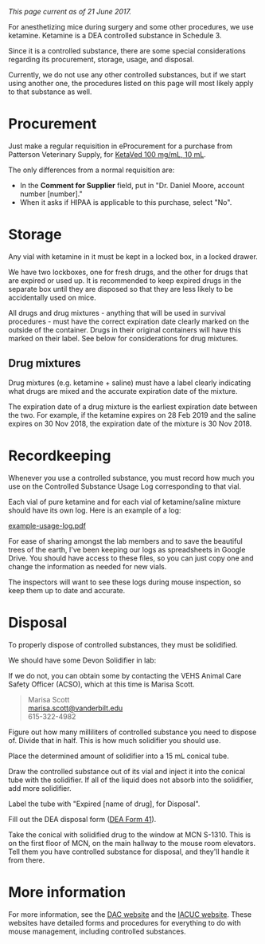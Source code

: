 <!-- TITLE: Controlled Substances -->
*This page current as of 21 June 2017.*

For anesthetizing mice during surgery and some other procedures, we use ketamine. Ketamine is a DEA controlled substance in Schedule 3.

Since it is a controlled substance, there are some special considerations regarding its procurement, storage, usage, and disposal.

Currently, we do not use any other controlled substances, but if we start using another one, the procedures listed on this page will most likely apply to that substance as well.

# Procurement
Just make a regular requisition in eProcurement for a purchase from Patterson Veterinary Supply, for [KetaVed 100 mg/mL, 10 mL](https://www.pattersonvet.com/ProductItem/078908598).

The only differences from a normal requisition are:  
* In the **Comment for Supplier** field, put in "Dr. Daniel Moore, account number [number]."
* When it asks if HIPAA is applicable to this purchase, select "No".
# Storage
Any vial with ketamine in it must be kept in a locked box, in a locked drawer.

We have two lockboxes, one for fresh drugs, and the other for drugs that are expired or used up. It is recommended to keep expired drugs in the separate box until they are disposed so that they are less likely to be accidentally used on mice.

All drugs and drug mixtures - anything that will be used in survival procedures - must have the correct expiration date clearly marked on the outside of the container. Drugs in their original containers will have this marked on their label. See below for considerations for drug mixtures.

## Drug mixtures
Drug mixtures (e.g. ketamine + saline) must have a label clearly indicating what drugs are mixed and the accurate expiration date of the mixture.

The expiration date of a drug mixture is the earliest expiration date between the two. For example, if the ketamine expires on 28 Feb 2019 and the saline expires on 30 Nov 2018, the expiration date of the mixture is 30 Nov 2018.
# Recordkeeping
Whenever you use a controlled substance, you must record how much you use on the Controlled Substance Usage Log corresponding to that vial.

Each vial of pure ketamine and for each vial of ketamine/saline mixture should have its own log. Here is an example of a log:

[example-usage-log.pdf](/uploads/controlled-substances/example-usage-log.pdf "Example Usage Log")

For ease of sharing amongst the lab members and to save the beautiful trees of the earth, I've been keeping our logs as spreadsheets in Google Drive. You should have access to these files, so you can just copy one and change the information as needed for new vials.

The inspectors will want to see these logs during mouse inspection, so keep them up to date and accurate.
# Disposal
To properly dispose of controlled substances, they must be solidified.

We should have some Devon Solidifier in lab:

If we do not, you can obtain some by contacting the VEHS Animal Care Safety Officer (ACSO), which at this time is Marisa Scott.
> Marisa Scott  
> marisa.scott@vanderbilt.edu  
> 615-322-4982

Figure out how many milliliters of controlled substance you need to dispose of. Divide that in half. This is how much solidifier you should use. 

Place the determined amount of solidifier into a 15 mL conical tube.

Draw the controlled substance out of its vial and inject it into the conical tube with the solidifier. If all of the liquid does not absorb into the solidifier, add more solidifier.

Label the tube with "Expired [name of drug], for Disposal".

Fill out the DEA disposal form ([DEA Form 41](https://www.deadiversion.usdoj.gov/21cfr_reports/surrend/index.html)).

Take the conical with solidified drug to the window at MCN S-1310. This is on the first floor of MCN, on the main hallway to the mouse room elevators. Tell them you have controlled substance for disposal, and they'll handle it from there.

# More information
For more information, see the [DAC website](https://www.vanderbilt.edu/acup/dac/) and the [IACUC website](https://www.vanderbilt.edu/acup/iacuc/). These websites have detailed forms and procedures for everything to do with mouse management, including controlled substances.